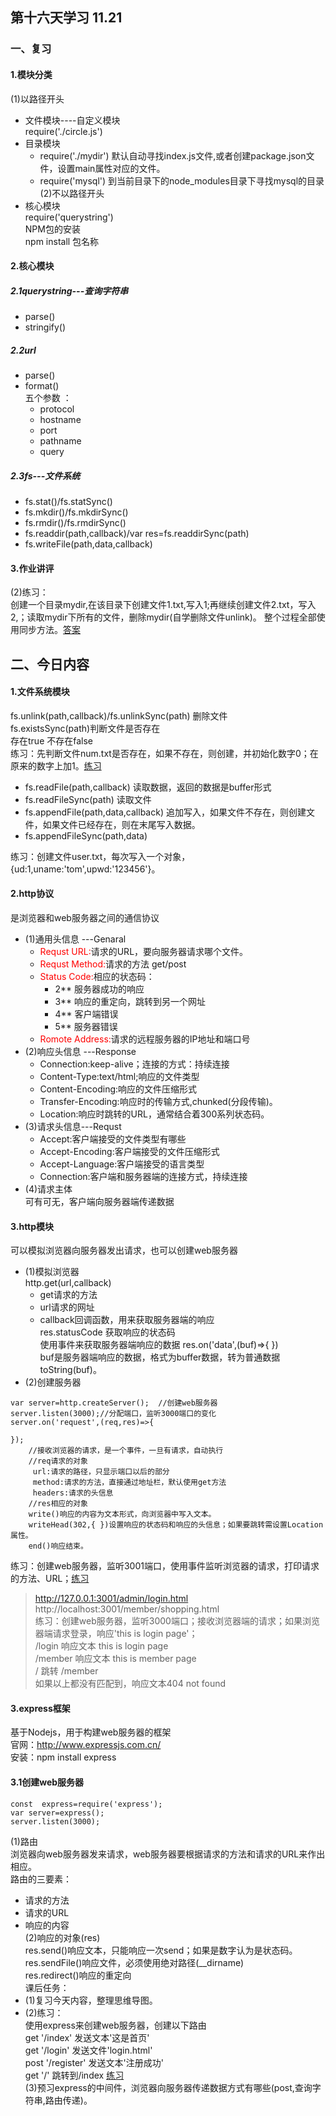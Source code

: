 ## 第十六天学习 11.21   
### 一、复习  
#### 1.模块分类   
(1)以路径开头 
+ 文件模块----自定义模块  
require('./circle.js')  
+ 目录模块  
    + require('./mydir') 默认自动寻找index.js文件,或者创建package.json文件，设置main属性对应的文件。  
    + require('mysql') 到当前目录下的node_modules目录下寻找mysql的目录
(2)不以路径开头  
+ 核心模块  
require('querystring')  
NPM包的安装  
npm install 包名称  
#### 2.核心模块  
##### 2.1querystring---查询字符串  
+ parse()  
+ stringify() 
##### 2.2url  
+ parse()  
+ format()  
   五个参数 ：  
    + protocol  
    + hostname  
    + port  
    + pathname  
    + query  
##### 2.3fs---文件系统  
+ fs.stat()/fs.statSync()    
+ fs.mkdir()/fs.mkdirSync()  
+ fs.rmdir()/fs.rmdirSync()  
+ fs.readdir(path,callback)/var res=fs.readdirSync(path)    
+ fs.writeFile(path,data,callback)  
#### 3.作业讲评  
(2)练习：  
 创建一个目录mydir,在该目录下创建文件1.txt,写入1;再继续创建文件2.txt，写入2,；读取mydir下所有的文件，删除mydir(自学删除文件unlink)。
 整个过程全部使用同步方法。[答案](01_homework.js) 
## 二、今日内容  
#### 1.文件系统模块  
fs.unlink(path,callback)/fs.unlinkSync(path) 删除文件  
fs.existsSync(path)判断文件是否存在  
存在true 不存在false    
练习：先判断文件num.txt是否存在，如果不存在，则创建，并初始化数字0；在原来的数字上加1。[练习](01_homework.js)
+ fs.readFile(path,callback)  读取数据，返回的数据是buffer形式
+ fs.readFileSync(path) 读取文件  
+ fs.appendFile(path,data,callback)  追加写入，如果文件不存在，则创建文件，如果文件已经存在，则在末尾写入数据。
+ fs.appendFileSync(path,data)    

练习：创建文件user.txt，每次写入一个对象，{ud:1,uname:'tom',upwd:'123456'}。  
#### 2.http协议  
是浏览器和web服务器之间的通信协议  
+ (1)通用头信息 ---Genaral  
    + <font color='red'>Requst URL:</font>请求的URL，要向服务器请求哪个文件。  
    + <font color='red'>Requst Method:</font>请求的方法  get/post  
    + <font color='red'>Status Code:</font>相应的状态码：  
        + 2** 服务器成功的响应  
        + 3** 响应的重定向，跳转到另一个网址  
        + 4** 客户端错误 
        + 5** 服务器错误  
    + <font color='red'>Romote Address:</font>请求的远程服务器的IP地址和端口号
+ (2)响应头信息 ---Response   
    + Connection:keep-alive；连接的方式：持续连接  
    + Content-Type:text/html;响应的文件类型  
    + Content-Encoding:响应的文件压缩形式  
    + Transfer-Encoding:响应时的传输方式,chunked(分段传输)。  
    + Location:响应时跳转的URL，通常结合着300系列状态码。
+ (3)请求头信息---Requst  
    + Accept:客户端接受的文件类型有哪些  
    + Accept-Encoding:客户端接受的文件压缩形式  
    + Accept-Language:客户端接受的语言类型  
    + Connection:客户端和服务器端的连接方式，持续连接  
+ (4)请求主体  
可有可无，客户端向服务器端传递数据  
#### 3.http模块  
可以模拟浏览器向服务器发出请求，也可以创建web服务器  
+ (1)模拟浏览器  
http.get(url,callback)  
    + get请求的方法  
    + url请求的网址  
    + callback回调函数，用来获取服务器端的响应  
    res.statusCode 获取响应的状态码     
    使用事件来获取服务器端响应的数据
    res.on('data',(buf)=>{  })    
    buf是服务器端响应的数据，格式为buffer数据，转为普通数据toString(buf)。  
+ (2)创建服务器
```  
var server=http.createServer();  //创建web服务器
server.listen(3000);//分配端口，监听3000端口的变化  
server.on('request',(req,res)=>{
    
});
    //接收浏览器的请求，是一个事件，一旦有请求，自动执行  
    //req请求的对象  
     url:请求的路径，只显示端口以后的部分
     method:请求的方法，直接通过地址栏，默认使用get方法  
     headers:请求的头信息  
    //res相应的对象  
    write()响应的内容为文本形式，向浏览器中写入文本。  
    writeHead(302,{ })设置响应的状态码和响应的头信息；如果要跳转需设置Location属性。  
    end()响应结束。
```  
练习：创建web服务器，监听3001端口，使用事件监听浏览器的请求，打印请求的方法、URL；[练习](05_server.js)
>http://127.0.0.1:3001/admin/login.html  
>http://localhost:3001/member/shopping.html    
练习：创建web服务器，监听3000端口；接收浏览器端的请求；如果浏览器端请求登录，响应'this is login page'；  
/login 响应文本 this is login page  
/member 响应文本 this is member page   
/ 跳转 /member  
如果以上都没有匹配到，响应文本404 not found  
#### 3.express框架   
基于Nodejs，用于构建web服务器的框架  
官网：http://www.expressjs.com.cn/  
安装：npm install express  
#### 3.1创建web服务器  
``` 
const  express=require('express');   
var server=express();
server.listen(3000);   
```  
(1)路由  
浏览器向web服务器发来请求，web服务器要根据请求的方法和请求的URL来作出相应。  
路由的三要素：  
+ 请求的方法  
+ 请求的URL  
+ 响应的内容  
(2)响应的对象(res)  
res.send()响应文本，只能响应一次send；如果是数字认为是状态码。   
res.sendFile()响应文件，必须使用绝对路径(__dirname)   
res.redirect()响应的重定向  
课后任务：  
+ (1)复习今天内容，整理思维导图。  
+ (2)练习：  
使用express来创建web服务器，创建以下路由  
get '/index' 发送文本'这是首页'  
get '/login'  发送文件'login.html'  
post '/register' 发送文本'注册成功'  
get '/' 跳转到/index  [练习](08_homework.js)  
(3)预习express的中间件，浏览器向服务器传递数据方式有哪些(post,查询字符串,路由传递)。






